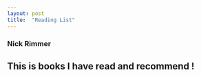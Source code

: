 ```yaml
---
layout: post
title:  "Reading List"
---
```


### Nick Rimmer

## This is books I have read and recommend !   